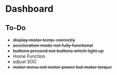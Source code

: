 Dashboard
=========
To-Do
-----------
- ~~display motor temp. correctly~~
- ~~acceleration mode not fully functional~~
- ~~buttons pressed not buttons which light up~~
- Home Function
- adjust SOC
- ~~motor menu not motor power but motor torque~~


